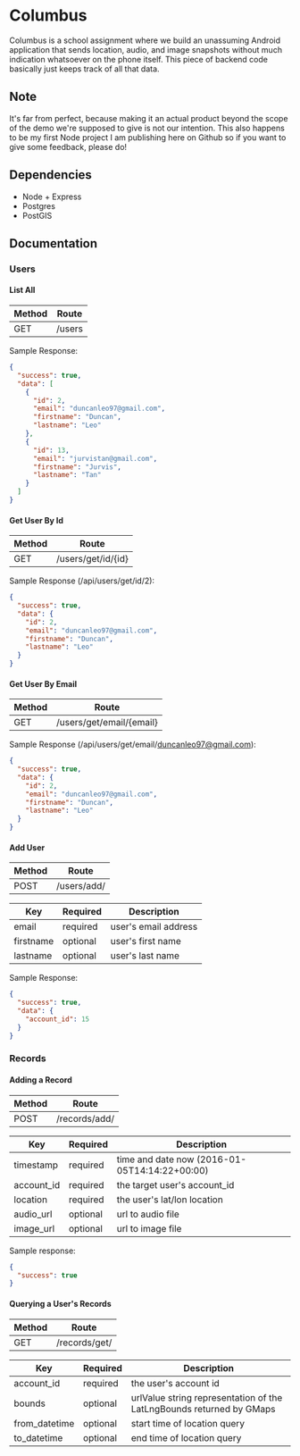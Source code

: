 # Columbus

Columbus is a school assignment where we build an unassuming Android application that sends location, audio, and image snapshots without much indication whatsoever on the phone itself. This piece of backend code basically just keeps track of all that data.

## Note
It's far from perfect, because making it an actual product beyond the scope of the demo we're supposed to give is not our intention. This also happens to be my first Node project I am publishing here on Github so if you want to give some feedback, please do!

## Dependencies
- Node + Express
- Postgres
- PostGIS

## Documentation
### Users
#### List All
| Method | Route |
|--------|--------|
| GET  | /users |

Sample Response:
```json
{
  "success": true,
  "data": [
    {
      "id": 2,
      "email": "duncanleo97@gmail.com",
      "firstname": "Duncan",
      "lastname": "Leo"
    },
    {
      "id": 13,
      "email": "jurvistan@gmail.com",
      "firstname": "Jurvis",
      "lastname": "Tan"
    }
  ]
}
```
#### Get User By Id
| Method | Route |
|--------|--------|
| GET  | /users/get/id/{id} |

Sample Response (/api/users/get/id/2):
```json
{
  "success": true,
  "data": {
    "id": 2,
    "email": "duncanleo97@gmail.com",
    "firstname": "Duncan",
    "lastname": "Leo"
  }
}
```
#### Get User By Email
| Method | Route |
|--------|--------|
| GET  | /users/get/email/{email} |

Sample Response (/api/users/get/email/duncanleo97@gmail.com):
```json
{
  "success": true,
  "data": {
    "id": 2,
    "email": "duncanleo97@gmail.com",
    "firstname": "Duncan",
    "lastname": "Leo"
  }
}
```

#### Add User
| Method | Route |
|--------|--------|
| POST  | /users/add/ |

| Key | Required | Description |
|-----|----------| ----------- |
| email | required | user's email address |
| firstname | optional | user's first name |
| lastname | optional | user's last name |

Sample Response:
```json
{
  "success": true,
  "data": {
    "account_id": 15
  }
}
```

### Records
#### Adding a Record
| Method | Route |
|--------|--------|
| POST  | /records/add/ |

| Key | Required | Description |
|-----|----------| ----------- |
| timestamp | required | time and date now (2016-01-05T14:14:22+00:00) |
| account_id | required | the target user's account_id |
| location | required | the user's lat/lon location |
| audio_url | optional | url to audio file |
| image_url | optional | url to image file |

Sample response:
```json
{
  "success": true
}
```
#### Querying a User's Records
| Method | Route |
| ------ | ----- |
|  GET  | /records/get/ |

| Key | Required | Description |
| --- | -------- | ----------- |
| account_id | required | the user's account id |
| bounds | optional | urlValue string representation of the LatLngBounds returned by GMaps |
| from_datetime | optional | start time of location query |
| to_datetime | optional | end time of location query |
